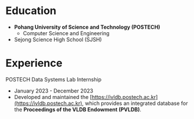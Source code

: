# Education
- **Pohang University of Science and Technology (POSTECH)**
  - Computer Science and Engineering
- Sejong Science High School (SJSH)

# Experience
POSTECH Data Systems Lab Internship
- January 2023 - December 2023
- Developed and maintained the [https://ivldb.postech.ac.kr](https://ivldb.postech.ac.kr), which provides an integrated database for the **Proceedings of the VLDB Endowment (PVLDB)**.

